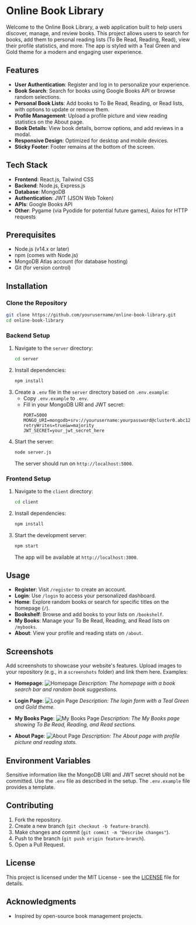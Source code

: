 # Online Book Library

Welcome to the Online Book Library, a web application built to help users discover, manage, and review books. This project allows users to search for books, add them to personal reading lists (To Be Read, Reading, Read), view their profile statistics, and more. The app is styled with a Teal Green and Gold theme for a modern and engaging user experience.

## Features
- **User Authentication**: Register and log in to personalize your experience.
- **Book Search**: Search for books using Google Books API or browse random selections.
- **Personal Book Lists**: Add books to To Be Read, Reading, or Read lists, with options to update or remove them.
- **Profile Management**: Upload a profile picture and view reading statistics on the About page.
- **Book Details**: View book details, borrow options, and add reviews in a modal.
- **Responsive Design**: Optimized for desktop and mobile devices.
- **Sticky Footer**: Footer remains at the bottom of the screen.

## Tech Stack
- **Frontend**: React.js, Tailwind CSS
- **Backend**: Node.js, Express.js
- **Database**: MongoDB
- **Authentication**: JWT (JSON Web Token)
- **APIs**: Google Books API
- **Other**: Pygame (via Pyodide for potential future games), Axios for HTTP requests

## Prerequisites
- Node.js (v14.x or later)
- npm (comes with Node.js)
- MongoDB Atlas account (for database hosting)
- Git (for version control)

## Installation

### Clone the Repository
```bash
git clone https://github.com/yourusername/online-book-library.git
cd online-book-library
```

### Backend Setup
1. Navigate to the `server` directory:
   ```bash
   cd server
   ```
2. Install dependencies:
   ```bash
   npm install
   ```
3. Create a `.env` file in the `server` directory based on `.env.example`:
   - Copy `.env.example` to `.env`.
   - Fill in your MongoDB URI and JWT secret:
     ```
     PORT=5000
     MONGO_URI=mongodb+srv://yourusername:yourpassword@cluster0.abc123.mongodb.net/booklibrary?retryWrites=true&w=majority
     JWT_SECRET=your_jwt_secret_here
     ```
4. Start the server:
   ```bash
   node server.js
   ```
   The server should run on `http://localhost:5000`.

### Frontend Setup
1. Navigate to the `client` directory:
   ```bash
   cd client
   ```
2. Install dependencies:
   ```bash
   npm install
   ```
3. Start the development server:
   ```bash
   npm start
   ```
   The app will be available at `http://localhost:3000`.

## Usage
- **Register**: Visit `/register` to create an account.
- **Login**: Use `/login` to access your personalized dashboard.
- **Home**: Explore random books or search for specific titles on the homepage (`/`).
- **Bookshelf**: Browse and add books to your lists on `/bookshelf`.
- **My Books**: Manage your To Be Read, Reading, and Read lists on `/mybooks`.
- **About**: View your profile and reading stats on `/about`.

## Screenshots
Add screenshots to showcase your website's features. Upload images to your repository (e.g., in a `screenshots` folder) and link them here. Examples:

- **Homepage**:
  ![Homepage](<img width="2153" height="1244" alt="Screenshot 2025-09-21 210630" src="https://github.com/user-attachments/assets/3b53644c-6824-464a-a267-259978a62c31" />
)
  _Description: The homepage with a book search bar and random book suggestions._

- **Login Page**:
  ![Login Page](<img width="2124" height="1211" alt="image" src="https://github.com/user-attachments/assets/d4f3f03c-7a75-476e-9eac-0cb54fff9eed" />
)
  _Description: The login form with a Teal Green and Gold theme._

- **My Books Page**:
  ![My Books Page](<img width="2154" height="1227" alt="Screenshot 2025-09-21 211622" src="https://github.com/user-attachments/assets/40955f3b-b52b-4e23-ba35-34da83f5b45c" />
)
  _Description: The My Books page showing To Be Read, Reading, and Read sections._

- **About Page**:
  ![About Page](<img width="2141" height="1253" alt="image" src="https://github.com/user-attachments/assets/169c6223-ee66-4cd2-ae87-e0c95f7c60db" />
)
  _Description: The About page with profile picture and reading stats._

## Environment Variables
Sensitive information like the MongoDB URI and JWT secret should not be committed. Use the `.env` file as described in the setup. The `.env.example` file provides a template.

## Contributing
1. Fork the repository.
2. Create a new branch (`git checkout -b feature-branch`).
3. Make changes and commit (`git commit -m "Describe changes"`).
4. Push to the branch (`git push origin feature-branch`).
5. Open a Pull Request.

## License
This project is licensed under the MIT License - see the [LICENSE](LICENSE) file for details.

## Acknowledgments
- Inspired by open-source book management projects.



